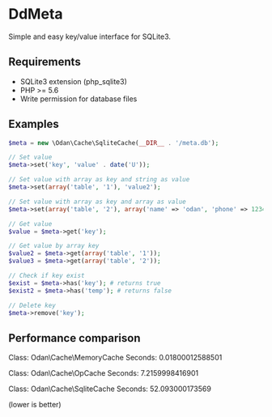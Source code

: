 # DdMeta
Simple and easy key/value interface for SQLite3.

## Requirements

* SQLite3 extension (php_sqlite3)
* PHP >= 5.6
* Write permission for database files

## Examples

```php
$meta = new \Odan\Cache\SqliteCache(__DIR__ . '/meta.db');

// Set value
$meta->set('key', 'value' . date('U'));

// Set value with array as key and string as value
$meta->set(array('table', '1'), 'value2');

// Set value with array as key and array as value
$meta->set(array('table', '2'), array('name' => 'odan', 'phone' => 1234567));

// Get value
$value = $meta->get('key');

// Get value by array key
$value2 = $meta->get(array('table', '1'));
$value3 = $meta->get(array('table', '2'));

// Check if key exist
$exist = $meta->has('key'); # returns true
$exist2 = $meta->has('temp'); # returns false

// Delete key
$meta->remove('key');
```

## Performance comparison

Class: Odan\Cache\MemoryCache
Seconds: 0.01800012588501

Class: Odan\Cache\OpCache
Seconds: 7.2159998416901

Class: Odan\Cache\SqliteCache
Seconds: 52.093000173569

(lower is better)


